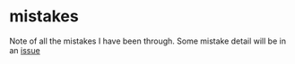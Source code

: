 # mistakes
Note of all the mistakes I have been through. Some mistake detail will be in an [issue](https://github.com/StevenRoan/mistakes/issues/1)
